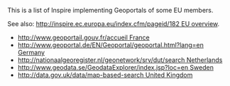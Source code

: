 This is a list of Inspire implementing Geoportals of some EU members.

See also: [<http://inspire.ec.europa.eu/index.cfm/pageid/182> EU
overview](http://inspire.ec.europa.eu/index.cfm/pageid/182_EU_overview "wikilink").

-   [<http://www.geoportail.gouv.fr/accueil>
    France](http://www.geoportail.gouv.fr/accueil_France "wikilink")
-   [<http://www.geoportal.de/EN/Geoportal/geoportal.html?lang=en>
    Germany](http://www.geoportal.de/EN/Geoportal/geoportal.html?lang=en_Germany "wikilink")
-   [<http://nationaalgeoregister.nl/geonetwork/srv/dut/search>
    Netherlands](http://nationaalgeoregister.nl/geonetwork/srv/dut/search_Netherlands "wikilink")
-   [<http://www.geodata.se/GeodataExplorer/index.jsp?loc=en>
    Sweden](http://www.geodata.se/GeodataExplorer/index.jsp?loc=en_Sweden "wikilink")
-   [<http://data.gov.uk/data/map-based-search> United
    Kingdom](http://data.gov.uk/data/map-based-search_United_Kingdom "wikilink")